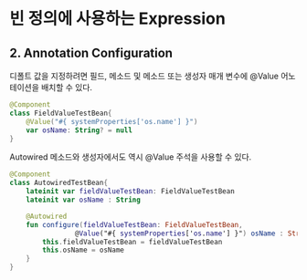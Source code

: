# 빈 정의에 사용하는 Expression
## 2. Annotation Configuration

디폴트 값을 지정하려면 필드, 메소드 및 메소드 또는 생성자 매개 변수에 @Value 어노테이션을 배치할 수 있다. 

```kotlin
@Component
class FieldValueTestBean{
    @Value("#{ systemProperties['os.name'] }")
    var osName: String? = null
}
```

Autowired 메소드와 생성자에서도 역시 @Value 주석을 사용할 수 있다.

```kotlin
@Component
class AutowiredTestBean{
    lateinit var fieldValueTestBean: FieldValueTestBean
    lateinit var osName : String

    @Autowired
    fun configure(fieldValueTestBean: FieldValueTestBean,
                @Value("#{ systemProperties['os.name'] }") osName : String){
        this.fieldValueTestBean = fieldValueTestBean
        this.osName = osName
    }
}
```

